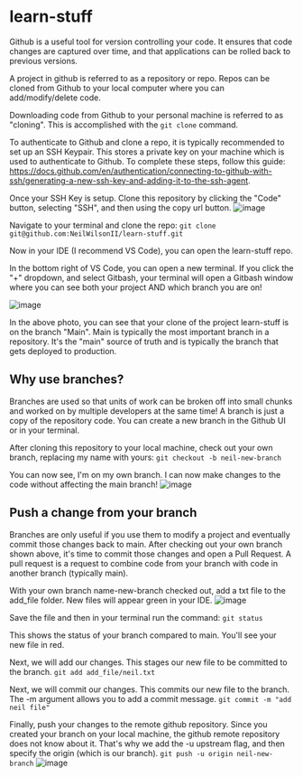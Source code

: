 # learn-stuff
Github is a useful tool for version controlling your code. It ensures that code changes are captured over time, and that applications can be rolled back to previous versions.

A project in github is referred to as a repository or repo. Repos can be cloned from Github to your local computer where you can add/modify/delete code.

Downloading code from Github to your personal machine is referred to as "cloning". This is accomplished with the ```git clone``` command.

To authenticate to Github and clone a repo, it is typically recommended to set up an SSH Keypair. This stores a private key on your machine which is used to authenticate to Github. To complete these steps, follow this guide: https://docs.github.com/en/authentication/connecting-to-github-with-ssh/generating-a-new-ssh-key-and-adding-it-to-the-ssh-agent.

Once your SSH Key is setup. Clone this repository by clicking the "Code" button, selecting "SSH", and then using the copy url button. 
![image](https://github.com/NeilWilsonII/learn-stuff/assets/37984321/fa4b2fd7-cf9f-4fba-abbd-573dc4136cc4)

Navigate to your terminal and clone the repo:
``` git clone git@github.com:NeilWilsonII/learn-stuff.git ```

Now in your IDE (I recommend VS Code), you can open the learn-stuff repo.

In the bottom right of VS Code, you can open a new terminal. If you click the "+" dropdown, and select Gitbash, your terminal will open a Gitbash window where you can see both your project AND which branch you are on!

![image](https://github.com/NeilWilsonII/learn-stuff/assets/37984321/5be64b2b-12f1-4917-bf02-0eeb0ce9fc48)

In the above photo, you can see that your clone of the project learn-stuff is on the branch "Main". Main is typically the most important branch in a repository. It's the "main" source of truth and is typically the branch that gets deployed to production.

## Why use branches?

Branches are used so that units of work can be broken off into small chunks and worked on by multiple developers at the same time! A branch is just a copy of the repository code. You can create a new branch in the Github UI or in your terminal.

After cloning this repository to your local machine, check out your own branch, replacing my name with yours:
```git checkout -b neil-new-branch```

You can now see, I'm on my own branch. I can now make changes to the code without affecting the main branch!
![image](https://github.com/NeilWilsonII/learn-stuff/assets/37984321/a6484f0e-cb97-43e4-ade7-a98cc953d367)

## Push a change from your branch
Branches are only useful if you use them to modify a project and eventually commit those changes back to main. After checking out your own branch shown above, it's time to commit those changes and open a Pull Request. A pull request is a request to combine code from your branch with code in another branch (typically main).

With your own branch name-new-branch checked out, add a txt file to the add_file folder. New files will appear green in your IDE. 
![image](https://github.com/NeilWilsonII/learn-stuff/assets/37984321/bfedb81b-765c-448e-8d0b-33ff9cac370f)

Save the file and then in your terminal run the command:
```git status```

This shows the status of your branch compared to main. You'll see your new file in red.

Next, we will add our changes. This stages our new file to be committed to the branch.
```git add add_file/neil.txt```

Next, we will commit our changes. This commits our new file to the branch. The -m argument allows you to add a commit message. 
```git commit -m "add neil file"```

Finally, push your changes to the remote github repository. Since you created your branch on your local machine, the github remote repository does not know about it. That's why we add the -u upstream flag, and then specify the origin (which is our branch).
```git push -u origin neil-new-branch```
![image](https://github.com/NeilWilsonII/learn-stuff/assets/37984321/0c8815a1-4b14-4017-87b5-f912e6fc84da)



